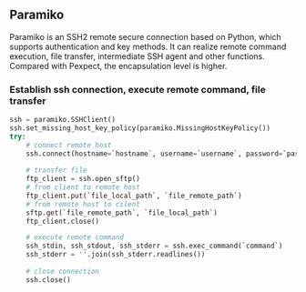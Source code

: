 ## Paramiko
Paramiko is an SSH2 remote secure connection based on Python, which supports authentication and key methods. 
It can realize remote command execution, file transfer, intermediate SSH agent and other functions. 
Compared with Pexpect, the encapsulation level is higher.

### Establish ssh connection, execute remote command, file transfer
```py
ssh = paramiko.SSHClient()
ssh.set_missing_host_key_policy(paramiko.MissingHostKeyPolicy())
try:
    # connect remote host
    ssh.connect(hostname=`hostname`, username=`username`, password=`password`, key_filename=`keyPath`, timeout='value')
    
    # transfer file
    ftp_client = ssh.open_sftp()
    # from client to remote host
    ftp_client.put(`file_local_path`, `file_remote_path`)
    # from remote host to cilent
    sftp.get(`file_remote_path`, `file_local_path`)
    ftp_client.close()

    # execute remote command
    ssh_stdin, ssh_stdout, ssh_stderr = ssh.exec_command(`command`)
    ssh_stderr = ''.join(ssh_stderr.readlines())
    
    # close connection
    ssh.close() 
```
